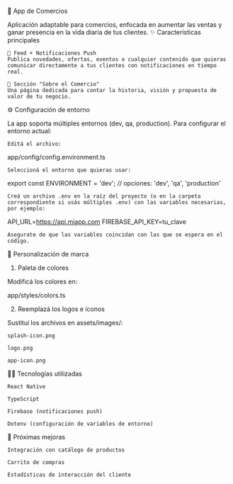 🏪 App de Comercios

Aplicación adaptable para comercios, enfocada en aumentar las ventas y ganar presencia en la vida diaria de tus clientes.
✨ Características principales

    📢 Feed + Notificaciones Push
    Publica novedades, ofertas, eventos o cualquier contenido que quieras comunicar directamente a tus clientes con notificaciones en tiempo real.

    🧾 Sección "Sobre el Comercio"
    Una página dedicada para contar la historia, visión y propuesta de valor de tu negocio.

⚙️ Configuración de entorno

La app soporta múltiples entornos (dev, qa, production). Para configurar el entorno actual:

    Editá el archivo:

app/config/config.environment.ts

    Seleccioná el entorno que quieras usar:

export const ENVIRONMENT = 'dev'; // opciones: 'dev', 'qa', 'production'

    Creá un archivo .env en la raíz del proyecto (o en la carpeta correspondiente si usás múltiples .env) con las variables necesarias, por ejemplo:

API_URL=https://api.miapp.com
FIREBASE_API_KEY=tu_clave

    Asegurate de que las variables coincidan con las que se espera en el código.

🎨 Personalización de marca
1. Paleta de colores

Modificá los colores en:

app/styles/colors.ts

2. Reemplazá los logos e íconos

Sustituí los archivos en assets/images/:

    splash-icon.png

    logo.png

    app-icon.png

🧑‍💻 Tecnologías utilizadas

    React Native

    TypeScript

    Firebase (notificaciones push)

    Dotenv (configuración de variables de entorno)

🚧 Próximas mejoras

    Integración con catálogo de productos

    Carrito de compras

    Estadísticas de interacción del cliente
